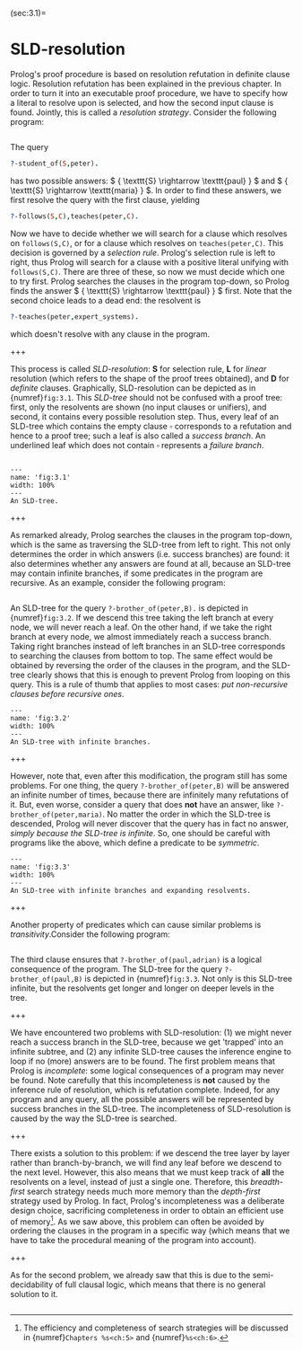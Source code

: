 <!--H3: Section 3.1-->
(sec:3.1)=
# SLD-resolution #

Prolog's proof procedure is based on resolution refutation in definite clause logic. Resolution refutation has been explained in the previous chapter. In order to turn it into an executable proof procedure, we have to specify how a literal to resolve upon is selected, and how the second input clause is found. Jointly, this is called a *resolution strategy*. Consider the following program:
```{swish} 3.1.1
```
The query
```Prolog
?-student_of(S,peter).
```
has two possible answers: $ \{ \texttt{S} \rightarrow \texttt{paul} \} $ and $ \{ \texttt{S} \rightarrow \texttt{maria} \} $. In order to find these answers, we first resolve the query with the first clause, yielding
```Prolog
?-follows(S,C),teaches(peter,C).
```
Now we have to decide whether we will search for a clause which resolves on `follows(S,C)`, or for a clause which resolves on `teaches(peter,C)`. This decision is governed by a *selection rule*. Prolog's selection rule is left to right, thus Prolog will search for a clause with a positive literal unifying with `follows(S,C)`. There are three of these, so now we must decide which one to try first. Prolog searches the clauses in the program top-down, so Prolog finds the answer $ \{ \texttt{S} \rightarrow \texttt{paul} \} $ first. Note that the second choice leads to a dead end: the resolvent is
```Prolog
?-teaches(peter,expert_systems).
```
which doesn't resolve with any clause in the program.

+++

This process is called *SLD-resolution*: **S** for selection rule, **L** for *linear* resolution (which refers to the shape of the proof trees obtained), and **D** for *definite* clauses. Graphically, SLD-resolution can be depicted as in {numref}`fig:3.1`. This *SLD-tree* should not be confused with a proof tree: first, only the resolvents are shown (no input clauses or unifiers), and second, it contains every possible resolution step. Thus, every leaf of an SLD-tree which contains the empty clause $\square$ corresponds to a refutation and hence to a proof tree; such a leaf is also called a *success branch*. An underlined leaf which does not contain $\square$ represents a *failure branch*.

```{exercise} ex:3.1
```

```{figure} /src/fig/part_i/image022.svg
---
name: 'fig:3.1'
width: 100%
---
An SLD-tree.
```

+++

As remarked already, Prolog searches the clauses in the program top-down, which is the same as traversing the SLD-tree from left to right. This not only determines the order in which answers (i.e. success branches) are found: it also determines whether any answers are found at all, because an SLD-tree may contain infinite branches, if some predicates in the program are recursive. As an example, consider the following program:
```{swish} 3.1.3_2
```
An SLD-tree for the query `?-brother_of(peter,B).` is depicted in {numref}`fig:3.2`. If we descend this tree taking the left branch at every node, we will never reach a leaf. On the other hand, if we take the right branch at every node, we almost immediately reach a success branch. Taking right branches instead of left branches in an SLD-tree corresponds to searching the clauses from bottom to top. The same effect would be obtained by reversing the order of the clauses in the program, and the SLD-tree clearly shows that this is enough to prevent Prolog from looping on this query. This is a rule of thumb that applies to most cases: *put non-recursive clauses before recursive ones*.

```{figure} /src/fig/part_i/image024.svg
---
name: 'fig:3.2'
width: 100%
---
An SLD-tree with infinite branches.
```

+++

However, note that, even after this modification, the program still has some problems. For one thing, the query `?-brother_of(peter,B)` will be answered an infinite number of times, because there are infinitely many refutations of it. But, even worse, consider a query that does **not** have an answer, like `?-brother_of(peter,maria)`. No matter the order in which the SLD-tree is descended, Prolog will never discover that the query has in fact no answer, *simply because the SLD-tree is infinite*. So, one should be careful with programs like the above, which define a predicate to be *symmetric*.

```{figure} /src/fig/part_i/image026.svg
---
name: 'fig:3.3'
width: 100%
---
An SLD-tree with infinite branches and expanding resolvents.
```

+++

Another property of predicates which can cause similar problems is *transitivity*.Consider the following program:
```{swish} 3.1.4_2
```
The third clause ensures that `?-brother_of(paul,adrian)` is a logical consequence of the program. The SLD-tree for the query `?-brother_of(paul,B)` is depicted in {numref}`fig:3.3`. Not only is this SLD-tree infinite, but the resolvents get longer and longer on deeper levels in the tree.

+++

We have encountered two problems with SLD-resolution: (1) we might never reach a success branch in the SLD-tree, because we get 'trapped' into an infinite subtree, and (2) any infinite SLD-tree causes the inference engine to loop if no (more) answers are to be found. The first problem means that Prolog is *incomplete*: some logical consequences of a program may never be found. Note carefully that this incompleteness is **not** caused by the inference rule of resolution, which is refutation complete. Indeed, for any program and any query, all the possible answers will be represented by success branches in the SLD-tree. The incompleteness of SLD-resolution is caused by the way the SLD-tree is searched.

+++

There exists a solution to this problem: if we descend the tree layer by layer rather than branch-by-branch, we will find any leaf before we descend to the next level. However, this also means that we must keep track of **all** the resolvents on a level, instead of just a single one. Therefore, this *breadth-first* search strategy needs much more memory than the *depth-first* strategy used by Prolog. In fact, Prolog's incompleteness was a deliberate design choice, sacrificing completeness in order to obtain an efficient use of memory[^7]. As we saw above, this problem can often be avoided by ordering the clauses in the program in a specific way (which means that we have to take the procedural meaning of the program into account).

+++

As for the second problem, we already saw that this is due to the semi-decidability of full clausal logic, which means that there is no general solution to it.

```{exercise} ex:3.2
```

[^7]: The efficiency and completeness of search strategies will be discussed in {numref}`Chapters %s<ch:5>` and {numref}`%s<ch:6>`.
<!--Chapters 5 6-->
